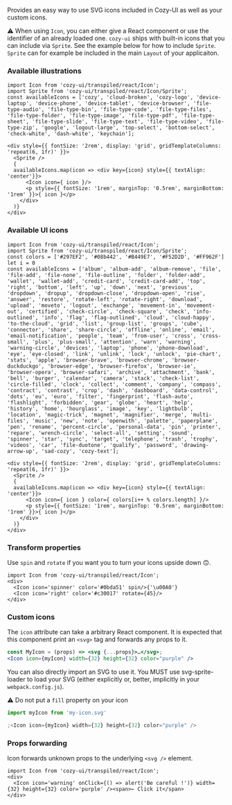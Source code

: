 Provides an easy way to use SVG icons included in Cozy-UI as well
as your custom icons.

⚠️ When using `Icon`, you can either give a React component or use the identifier 
of an already loaded one. `cozy-ui` ships with built-in icons that you can 
include via `Sprite`. See the example below for how to include `Sprite`. 
`Sprite` can for example be included in the main `Layout` of your applicaiton.

### Available illustrations

```
import Icon from 'cozy-ui/transpiled/react/Icon';
import Sprite from 'cozy-ui/transpiled/react/Icon/Sprite';
const availableIcons = ['cozy', 'cloud-broken', 'cozy-logo', 'device-laptop', 'device-phone', 'device-tablet', 'device-browser', 'file-type-audio', 'file-type-bin', 'file-type-code', 'file-type-files', 'file-type-folder', 'file-type-image', 'file-type-pdf', 'file-type-sheet', 'file-type-slide', 'file-type-text', 'file-type-video', 'file-type-zip', 'google', 'logout-large', 'top-select', 'bottom-select', 'check-white', 'dash-white', 'keychain'];

<div style={{ fontSize: '2rem', display: 'grid', gridTemplateColumns: 'repeat(6, 1fr)' }}>
  <Sprite />
  {
  availableIcons.map(icon => <div key={icon} style={{ textAlign: 'center'}}>
      <Icon icon={ icon }/>
      <p style={{ fontSize: '1rem', marginTop: '0.5rem', marginBottom: '1rem' }}>{ icon }</p>
    </div>
  )}
</div>
```

### Available UI icons

```
import Icon from 'cozy-ui/transpiled/react/Icon';
import Sprite from 'cozy-ui/transpiled/react/Icon/Sprite';
const colors = ['#297EF2', '#08b442', '#B449E7', '#F52D2D', '#FF962F']
let i = 0
const availableIcons = ['album', 'album-add', 'album-remove', 'file', 'file-add', 'file-none', 'file-outline', 'folder', 'folder-add', 'wallet', 'wallet-add', 'credit-card', 'credit-card-add', 'top', 'right', 'bottom', 'left', 'up', 'down', 'next', 'previous', 'dropdown', 'dropup', 'dropdown-close', 'dropdown-open', 'rise', 'answer', 'restore', 'rotate-left', 'rotate-right', 'download', 'upload', 'moveto', 'logout', 'exchange', 'movement-in', 'movement-out', 'certified', 'check-circle', 'check-square', 'check', 'info-outlined', 'info', 'flag', 'flag-outlined', 'cloud', 'cloud-happy', 'to-the-cloud', 'grid', 'list', 'group-list', 'groups', 'cube', 'connector', 'share', 'share-circle', 'offline', 'online', 'email', 'email-notification', 'people', 'team', 'from-user', 'cross', 'cross-small', 'plus', 'plus-small', 'attention', 'warn', 'warning', 'warning-circle', 'devices', 'laptop', 'phone', 'phone-download', 'eye', 'eye-closed', 'link', 'unlink', 'lock', 'unlock', 'pie-chart', 'stats', 'apple', 'browser-brave', 'browser-chrome', 'browser-duckduckgo', 'browser-edge', 'browser-firefox', 'browser-ie', 'browser-opera', 'browser-safari', 'archive', 'attachment', 'bank', 'bell', 'burger', 'calendar', 'camera', 'stack', 'check-list', 'circle-filled', 'clock', 'collect', 'comment', 'company', 'compass', 'contract', 'contrast', 'crop', 'dash', 'dashboard', 'data-control', 'dots', 'eu', 'euro', 'filter', 'fingerprint', 'flash-auto', 'flashlight', 'forbidden', 'gear', 'globe', 'heart', 'help', 'history', 'home', 'hourglass', 'image', 'key', 'lightbulb', 'location', 'magic-trick', 'magnet', 'magnifier', 'merge', 'multi-files', 'music', 'new', 'note', 'openwith', 'palette', 'paperplane', 'pen', 'rename', 'percent-circle', 'personal-data', 'pin', 'printer', 'repare', 'wrench-circle', 'select-all', 'setting', 'sound', 'spinner', 'star', 'sync', 'target', 'telephone', 'trash', 'trophy', 'videos', 'car', 'file-duotone', 'qualify', 'password', 'drawing-arrow-up', 'sad-cozy', 'cozy-text'];

<div style={{ fontSize: '2rem', display: 'grid', gridTemplateColumns: 'repeat(6, 1fr)' }}>
  <Sprite />
  {
  availableIcons.map(icon => <div key={icon} style={{ textAlign: 'center'}}>
      <Icon icon={ icon } color={ colors[i++ % colors.length] }/>
      <p style={{ fontSize: '1rem', marginTop: '0.5rem', marginBottom: '1rem' }}>{ icon }</p>
    </div>
  )}
</div>
```

### Transform properties

Use `spin` and `rotate` if you want you to turn your icons upside down 🙃.

```
import Icon from 'cozy-ui/transpiled/react/Icon';
<div>
  <Icon icon='spinner' color='#0bda51' spin/>{'\u00A0'}
  <Icon icon='right' color='#c30017' rotate={45}/>
</div>
```

### Custom icons

The `icon` attribute can take a arbitrary React component. It is expected that
this component print an `<svg>` tag and forwards any props to it.

```jsx static
const MyIcon = (props) => <svg {...props}>…</svg>;
<Icon icon={myIcon} width={32} height={32} color="purple" />
```

You can also directly import an SVG to use it. You MUST use svg-sprite-loader
to load your SVG (either explicitly or, better, implicitly in your `webpack.config.js`).

⚠️ Do not put a `fill` property on your icon

```jsx static
import myIcon from 'my-icon.svg'

;<Icon icon={myIcon} width={32} height={32} color="purple" />
```

### Props forwarding

Icon forwards unknown props to the underlying `<svg />` element.

```
import Icon from 'cozy-ui/transpiled/react/Icon';
<div>
  <Icon icon='warning' onClick={() => alert('Be careful !')} width={32} height={32} color='purple' /><span>← Click it</span>
</div>
```
